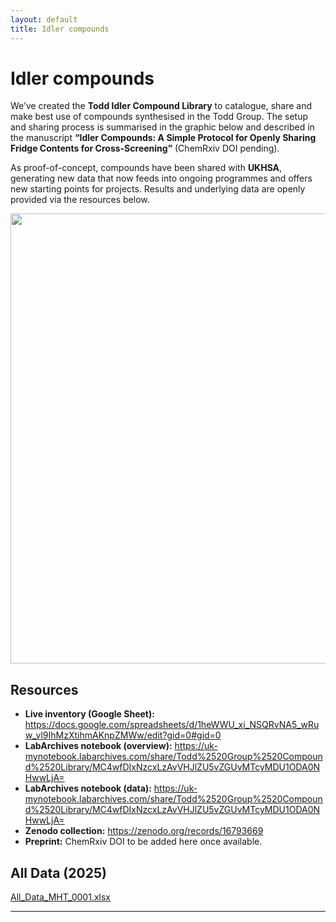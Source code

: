 ```yaml
---
layout: default
title: Idler compounds
---
```


# Idler compounds

We’ve created the **Todd Idler Compound Library** to catalogue, share and make best use of compounds synthesised in the Todd Group. The setup and sharing process is summarised in the graphic below and described in the manuscript **“Idler Compounds: A Simple Protocol for Openly Sharing Fridge Contents for Cross-Screening”** (ChemRxiv DOI pending).

As proof-of-concept, compounds have been shared with **UKHSA**, generating new data that now feeds into ongoing programmes and offers new starting points for projects. Results and underlying data are openly provided via the resources below.

<center><img width="1280" height="720" alt="Online graphic" src="https://github.com/user-attachments/assets/df1fd5cc-69b7-4acb-8479-dba43566edfd" /></center>

## Resources
- **Live inventory (Google Sheet):** <https://docs.google.com/spreadsheets/d/1heWWU_xi_NSQRvNA5_wRuw_vl9IhMzXtihmAKnpZMWw/edit?gid=0#gid=0>
- **LabArchives notebook (overview):** <https://uk-mynotebook.labarchives.com/share/Todd%2520Group%2520Compound%2520Library/MC4wfDIxNzcxLzAvVHJlZU5vZGUvMTcyMDU1ODA0NHwwLjA=>
- **LabArchives notebook (data):** <https://uk-mynotebook.labarchives.com/share/Todd%2520Group%2520Compound%2520Library/MC4wfDIxNzcxLzAvVHJlZU5vZGUvMTcyMDU1ODA0NHwwLjA=>
- **Zenodo collection:** <https://zenodo.org/records/16793669>
- **Preprint:** ChemRxiv DOI to be added here once available.

## All Data (2025)

[All_Data_MHT_0001.xlsx](https://github.com/user-attachments/files/21771479/All_Data_MHT_0001.xlsx)



---


